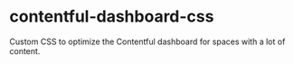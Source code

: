 # contentful-dashboard-css
Custom CSS to optimize the Contentful dashboard for spaces with a lot of content.
